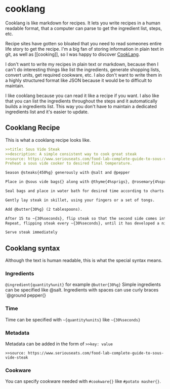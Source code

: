 # cooklang

Cooklang is like markdown for recipes. It lets you write recipes in a human readable format, that a computer can parse to get the ingredient list, steps, etc.

Recipe sites have gotten so bloated that you need to read someones entire life story to get the recipe. I'm a big fan of storing information in plain text in git, as well as [[cooking]], so I was happy to discover [CookLang](https://cooklang.org/).

I don't want to write my recipes in plain text or markdown, because then I can't do interesting things like list the ingredients, generate shopping lists, convert units, get required cookware, etc. I also don't want to write them in a highly structured format like JSON because it would be to difficult to maintain.

I like cooklang because you can read it like a recipe if you want. I also like that you can list the ingredients throughout the steps and it automatically builds a ingredients list. This way you don't have to maintain a dedicated ingredients list and it's easier to update.

## Cooklang Recipe

This is what a cooklang recipe looks like.

``` md
>>title: Sous Vide Steak
>>description: A simple consistent way to cook great steak
>>source: https://www.seriouseats.com/food-lab-complete-guide-to-sous-vide-steak
Preheat a sous vide cooker to desired final temperature.

Season @steaks{450%g} generously with @salt and @pepper

Place in @sous vide bags{} along with @thyme{4%sprigs}, @rosemary{4%sprigs}, @garlic{4%cloves}, and @shallots{2%thinly sliced} and distribute evenly. 

Seal bags and place in water bath for desired time according to charts.

Gently lay steak in skillet, using your fingers or a set of tongs. 

Add @butter{30%g} (2 tablespoons).

After 15 to ~{30%seconds}, flip steak so that the second side comes into contact with the pan.
Repeat, flipping steak every ~{30%seconds}, until it has developed a nice brown sear, about ~{1.5%minutes} total.

Serve steak immediately
```

## Cooklang syntax
Although the text is human readable, this is what the special syntax means.

### Ingredients
`@ingredient{quantity%unit}` for example `@butter{30%g}`
Simple ingredients can be specified like @salt.
Ingredients with spaces can use curly braces `@ground pepper{}

### Time

Time can be specified with `~{quantity%units}` like `~{30%seconds}`

### Metadata
Metadata can be added in the form of `>>key: value`

`>>source: https://www.seriouseats.com/food-lab-complete-guide-to-sous-vide-steak`

### Cookware
You can specify cookware needed with `#cookware{}` like `#potato masher{}`.

